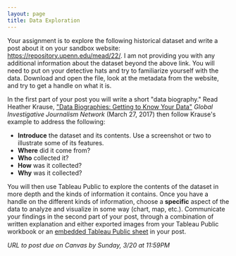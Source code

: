 ```yaml
---
layout: page
title: Data Exploration
---
```


Your assignment is to explore the following historical dataset and write a post about it on your sandbox website: <https://repository.upenn.edu/mead/22/>. I am not providing you with any additional information about the dataset beyond the above link. You will need to put on your detective hats and try to familiarize yourself with the data. Download and open the file, look at the metadata from the website, and try to get a handle on what it is.

In the first part of your post you will write a short "data biography." Read Heather Krause, ["Data Biographies: Getting to Know Your Data"](https://gijn.org/2017/03/27/data-biographies-getting-to-know-your-data/) *Global Investigative Journalism Network* (March 27, 2017) then follow Krause's example to address the following:

- **Introduce** the dataset and its contents. Use a screenshot or two to illustrate some of its features.
- **Where** did it come from?
- **Who** collected it?
- **How** was it collected?
- **Why** was it collected?

You will then use Tableau Public to explore the contents of the dataset in more depth and the kinds of information it contains. Once you have a handle on the different kinds of information, choose a **specific** aspect of the data to analyze and visualize in some way (chart, map, etc.). Communicate your findings in the second part of your post, through a combination of written explanation and either exported images from your Tableau Public workbook or an [embedded Tableau Public sheet](https://perceptivedata.com.au/embed-tableau-in-website/) in your post.

*URL to post due on Canvas by Sunday, 3/20 at 11:59PM*